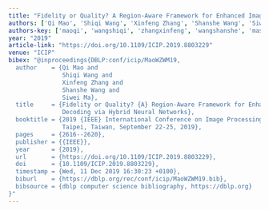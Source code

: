 ```yaml
---
title: "Fidelity or Quality? A Region-Aware Framework for Enhanced Image Decoding via Hybrid Neural Networks"
authors: ['Qi Mao', 'Shiqi Wang', 'Xinfeng Zhang', 'Shanshe Wang', 'Siwei Ma']
authors-key: ['maoqi', 'wangshiqi', 'zhangxinfeng', 'wangshanshe', 'masiwei']
year: "2019"
article-link: "https://doi.org/10.1109/ICIP.2019.8803229"
venue: "ICIP"
bibex: "@inproceedings{DBLP:conf/icip/MaoWZWM19,
  author    = {Qi Mao and
               Shiqi Wang and
               Xinfeng Zhang and
               Shanshe Wang and
               Siwei Ma},
  title     = {Fidelity or Quality? {A} Region-Aware Framework for Enhanced Image
               Decoding via Hybrid Neural Networks},
  booktitle = {2019 {IEEE} International Conference on Image Processing, {ICIP} 2019,
               Taipei, Taiwan, September 22-25, 2019},
  pages     = {2616--2620},
  publisher = {{IEEE}},
  year      = {2019},
  url       = {https://doi.org/10.1109/ICIP.2019.8803229},
  doi       = {10.1109/ICIP.2019.8803229},
  timestamp = {Wed, 11 Dec 2019 16:30:23 +0100},
  biburl    = {https://dblp.org/rec/conf/icip/MaoWZWM19.bib},
  bibsource = {dblp computer science bibliography, https://dblp.org}
}"
---
```


